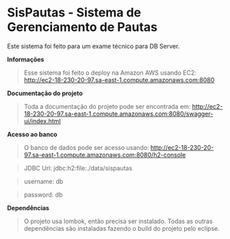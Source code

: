 # SisPautas - Sistema de Gerenciamento de Pautas
Este sistema foi feito para um exame técnico para DB Server.

**Informações**

>Esse sistema foi feito o deploy na Amazon AWS usando EC2:
http://ec2-18-230-20-97.sa-east-1.compute.amazonaws.com:8080

**Documentação do projeto**

>Toda a documentação do projeto pode ser encontrada em:
http://ec2-18-230-20-97.sa-east-1.compute.amazonaws.com:8080/swagger-ui/index.html

**Acesso ao banco**

>O banco de dados pode ser acesso usando:
http://ec2-18-230-20-97.sa-east-1.compute.amazonaws.com:8080/h2-console

>JDBC Url: jdbc:h2:file:./data/sispautas

>username: db

>password: db

**Dependências**

>O projeto usa lombok, então precisa ser instalado.
Todas as outras dependências são instaladas fazendo o build do projeto pelo eclipse.
